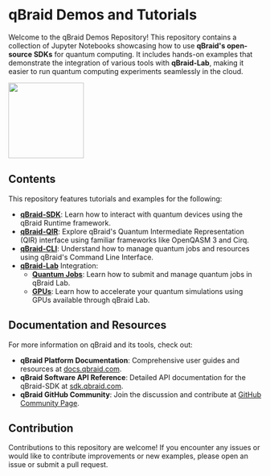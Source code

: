 
# qBraid Demos and Tutorials

Welcome to the qBraid Demos Repository! This repository contains a collection of Jupyter Notebooks showcasing how to use **qBraid's open-source SDKs** for quantum computing. It includes hands-on examples that demonstrate the integration of various tools with **qBraid-Lab**, making it easier to run quantum computing experiments seamlessly in the cloud.

[<img src="https://qbraid-static.s3.amazonaws.com/logos/Launch_on_qBraid_white.png" width="150">](https://account.qbraid.com?gitHubUrl=https://github.com/qBraid/qbraid-lab-demo.git)

## Contents

This repository features tutorials and examples for the following:

- [**qBraid-SDK**](https://docs.qbraid.com/sdk/): Learn how to interact with quantum devices using the qBraid Runtime framework.
- [**qBraid-QIR**](https://docs.qbraid.com/qir/): Explore qBraid's Quantum Intermediate Representation (QIR) interface using familiar frameworks like OpenQASM 3 and Cirq.
- [**qBraid-CLI**](https://docs.qbraid.com/cli/): Understand how to manage quantum jobs and resources using qBraid's Command Line Interface.
- [**qBraid-Lab**](https://docs.qbraid.com/lab/) Integration:
  - [**Quantum Jobs**](https://docs.qbraid.com/lab/user-guide/quantum-jobs): Learn how to submit and manage quantum jobs in qBraid Lab.
  - [**GPUs**](https://docs.qbraid.com/lab/user-guide/gpus): Learn how to accelerate your quantum simulations using GPUs available through qBraid Lab.

## Documentation and Resources

For more information on qBraid and its tools, check out:

- **qBraid Platform Documentation**: Comprehensive user guides and resources at [docs.qbraid.com](https://docs.qbraid.com/).
- **qBraid Software API Reference**: Detailed API documentation for the qBraid-SDK at [sdk.qbraid.com](https://sdk.qbraid.com/).
- **qBraid GitHub Community**: Join the discussion and contribute at [GitHub Community Page](https://github.com/qBraid/community).

## Contribution

Contributions to this repository are welcome! If you encounter any issues or would like to contribute improvements or new examples, please open an issue or submit a pull request.
